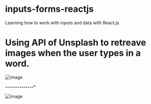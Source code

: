 # inputs-forms-reactjs
Learning how to work with inputs and data with React.js

# Using API of Unsplash to retreave images when the user types in a word.

![image](https://user-images.githubusercontent.com/18608334/50049928-26b92e80-00bd-11e9-9027-f8576db6763c.png)

*****--------------******

![image](https://user-images.githubusercontent.com/18608334/50049942-73046e80-00bd-11e9-8d9d-e41dda73639d.png)
